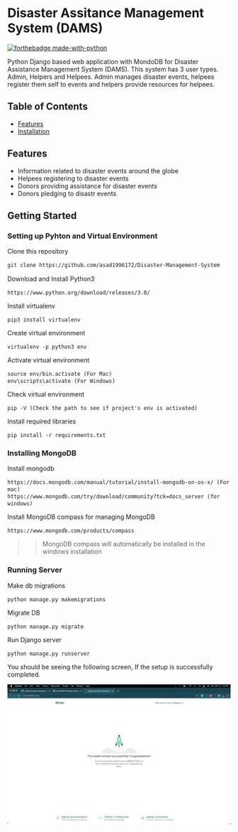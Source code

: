 # Disaster Assitance Management System (DAMS)
[![forthebadge made-with-python](http://ForTheBadge.com/images/badges/made-with-python.svg)](https://www.python.org/) <br>

Python Django based web application with MondoDB for Disaster Assistance Management System (DAMS). This system has 3 user types. Admin, Helpers and Helpees. Admin manages disaster events, helpees register them self to events and helpers provide resources for helpees.


## Table of Contents

* [Features](#Features)
* [Installation](#installation)

## Features

-   Information related to disaster events around the globe
-   Helpees registering to disaster events
-   Donors providing assistance for disaster events
-   Donors pledging to disastr events

## Getting Started

### Setting up Pyhton and Virtual Environment 
Clone this repository
```sh
git clone https://github.com/asad1996172/Disaster-Management-System
```
Download and Install Python3
```
https://www.python.org/download/releases/3.0/
```
Install virtualenv
```
pip3 install virtualenv
```
Create virtual environment 
```
virtualenv -p python3 env
```
Activate virtual environment 
```
source env/bin.activate (For Mac)
env\scripts\activate (For Windows)
```
Check virtual environment 
```
pip -V (Check the path to see if project's env is activated)
```
Install required libraries
```
pip install -r requirements.txt
```

### Installing MongoDB
Install mongodb
```
https://docs.mongodb.com/manual/tutorial/install-mongodb-on-os-x/ (For mac)
https://www.mongodb.com/try/download/community?tck=docs_server (for windows)
```
Install MongoDB compass for managing MongoDB
```
https://www.mongodb.com/products/compass
```
>> MongoDB compass will automatically be installed in the windows installation
### Running Server
Make db migrations
```
python manage.py makemigrations
```
Migrate DB
```
python manage.py migrate
```
Run Django server
```
python manage.py runserver
```
You should be seeing the following screen, If the setup is successfully completed.

![Startup Screen](https://github.com/asad1996172/Disaster-Management-System/blob/main/django-dams.png)
